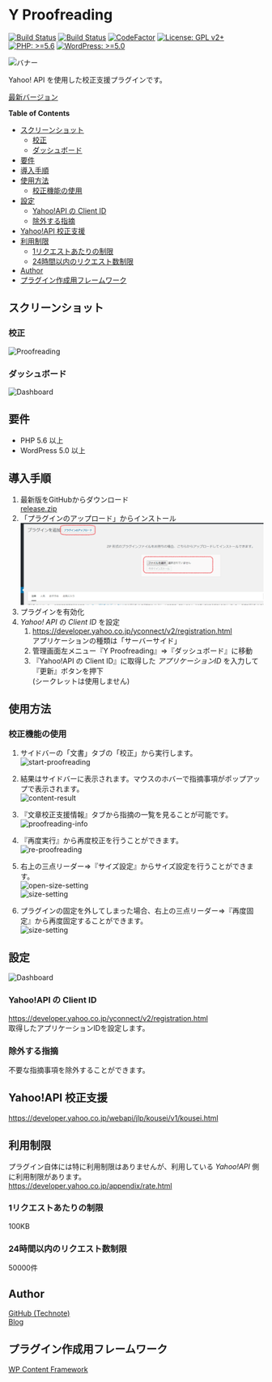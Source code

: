 # Y Proofreading

[![Build Status](https://github.com/technote-space/y-proofreading/workflows/Build/badge.svg)](https://github.com/technote-space/y-proofreading/actions)
[![Build Status](https://travis-ci.com/technote-space/y-proofreading.svg?branch=master)](https://travis-ci.com/technote-space/y-proofreading)
[![CodeFactor](https://www.codefactor.io/repository/github/technote-space/y-proofreading/badge)](https://www.codefactor.io/repository/github/technote-space/y-proofreading)
[![License: GPL v2+](https://img.shields.io/badge/License-GPL%20v2%2B-blue.svg)](http://www.gnu.org/licenses/gpl-2.0.html)
[![PHP: >=5.6](https://img.shields.io/badge/PHP-%3E%3D5.6-orange.svg)](http://php.net/)
[![WordPress: >=5.0](https://img.shields.io/badge/WordPress-%3E%3D5.0-brightgreen.svg)](https://wordpress.org/)

![バナー](https://raw.githubusercontent.com/technote-space/y-proofreading/images/assets/banner-772x250.png)

Yahoo! API を使用した校正支援プラグインです。

[最新バージョン](https://github.com/technote-space/y-proofreading/releases/latest/download/release.zip)

<!-- START doctoc generated TOC please keep comment here to allow auto update -->
<!-- DON'T EDIT THIS SECTION, INSTEAD RE-RUN doctoc TO UPDATE -->
**Table of Contents**

- [スクリーンショット](#%E3%82%B9%E3%82%AF%E3%83%AA%E3%83%BC%E3%83%B3%E3%82%B7%E3%83%A7%E3%83%83%E3%83%88)
  - [校正](#%E6%A0%A1%E6%AD%A3)
  - [ダッシュボード](#%E3%83%80%E3%83%83%E3%82%B7%E3%83%A5%E3%83%9C%E3%83%BC%E3%83%89)
- [要件](#%E8%A6%81%E4%BB%B6)
- [導入手順](#%E5%B0%8E%E5%85%A5%E6%89%8B%E9%A0%86)
- [使用方法](#%E4%BD%BF%E7%94%A8%E6%96%B9%E6%B3%95)
  - [校正機能の使用](#%E6%A0%A1%E6%AD%A3%E6%A9%9F%E8%83%BD%E3%81%AE%E4%BD%BF%E7%94%A8)
- [設定](#%E8%A8%AD%E5%AE%9A)
  - [Yahoo!API の Client ID](#yahooapi-%E3%81%AE-client-id)
  - [除外する指摘](#%E9%99%A4%E5%A4%96%E3%81%99%E3%82%8B%E6%8C%87%E6%91%98)
- [Yahoo!API 校正支援](#yahooapi-%E6%A0%A1%E6%AD%A3%E6%94%AF%E6%8F%B4)
- [利用制限](#%E5%88%A9%E7%94%A8%E5%88%B6%E9%99%90)
  - [1リクエストあたりの制限](#1%E3%83%AA%E3%82%AF%E3%82%A8%E3%82%B9%E3%83%88%E3%81%82%E3%81%9F%E3%82%8A%E3%81%AE%E5%88%B6%E9%99%90)
  - [24時間以内のリクエスト数制限](#24%E6%99%82%E9%96%93%E4%BB%A5%E5%86%85%E3%81%AE%E3%83%AA%E3%82%AF%E3%82%A8%E3%82%B9%E3%83%88%E6%95%B0%E5%88%B6%E9%99%90)
- [Author](#author)
- [プラグイン作成用フレームワーク](#%E3%83%97%E3%83%A9%E3%82%B0%E3%82%A4%E3%83%B3%E4%BD%9C%E6%88%90%E7%94%A8%E3%83%95%E3%83%AC%E3%83%BC%E3%83%A0%E3%83%AF%E3%83%BC%E3%82%AF)

<!-- END doctoc generated TOC please keep comment here to allow auto update -->

## スクリーンショット
### 校正
![Proofreading](https://raw.githubusercontent.com/technote-space/y-proofreading/images/assets/screenshot-1.gif)
### ダッシュボード
![Dashboard](https://raw.githubusercontent.com/technote-space/y-proofreading/images/assets/screenshot-2.png)

## 要件
- PHP 5.6 以上
- WordPress 5.0 以上

## 導入手順
1. 最新版をGitHubからダウンロード  
[release.zip](https://github.com/technote-space/y-proofreading/releases/latest/download/release.zip)
2. 「プラグインのアップロード」からインストール
![install](https://raw.githubusercontent.com/technote-space/screenshots/master/misc/install-wp-plugin.png)
3. プラグインを有効化 
4. *Yahoo! API* の *Client ID* を設定  
    1. https://developer.yahoo.co.jp/yconnect/v2/registration.html  
        アプリケーションの種類は「サーバーサイド」
    2. 管理画面左メニュー『Y Proofreading』⇒『ダッシュボード』に移動
    3. 『Yahoo!API の Client ID』に取得した *アプリケーションID* を入力して『更新』ボタンを押下  
    (シークレットは使用しません)

## 使用方法
### 校正機能の使用
1. サイドバーの「文書」タブの「校正」から実行します。  
![start-proofreading](https://raw.githubusercontent.com/technote-space/y-proofreading/images/assets/start-proofreading.png)

2. 結果はサイドバーに表示されます。マウスのホバーで指摘事項がポップアップで表示されます。  
![content-result](https://raw.githubusercontent.com/technote-space/y-proofreading/images/assets/content-result.png)

3. 『文章校正支援情報』タブから指摘の一覧を見ることが可能です。  
![proofreading-info](https://raw.githubusercontent.com/technote-space/y-proofreading/images/assets/proofreading-info.png)

4. 『再度実行』から再度校正を行うことができます。  
![re-proofreading](https://raw.githubusercontent.com/technote-space/y-proofreading/images/assets/re-proofreading.png)

5. 右上の三点リーダー⇒『サイズ設定』からサイズ設定を行うことができます。  
![open-size-setting](https://raw.githubusercontent.com/technote-space/y-proofreading/images/assets/open-size-setting.png)  
![size-setting](https://raw.githubusercontent.com/technote-space/y-proofreading/images/assets/size-setting.png)

6. プラグインの固定を外してしまった場合、右上の三点リーダー⇒『再度固定』から再度固定することができます。  
![size-setting](https://raw.githubusercontent.com/technote-space/y-proofreading/images/assets/pin-again.png)

## 設定
![Dashboard](https://raw.githubusercontent.com/technote-space/y-proofreading/images/assets/screenshot-2.png)
### Yahoo!API の Client ID
https://developer.yahoo.co.jp/yconnect/v2/registration.html  
取得したアプリケーションIDを設定します。
### 除外する指摘
不要な指摘事項を除外することができます。

## Yahoo!API 校正支援
https://developer.yahoo.co.jp/webapi/jlp/kousei/v1/kousei.html

## 利用制限
プラグイン自体には特に利用制限はありませんが、利用している *Yahoo!API* 側に利用制限があります。  
https://developer.yahoo.co.jp/appendix/rate.html
### 1リクエストあたりの制限
100KB
### 24時間以内のリクエスト数制限
50000件

## Author
[GitHub (Technote)](https://github.com/technote-space)  
[Blog](https://technote.space)

## プラグイン作成用フレームワーク
[WP Content Framework](https://github.com/wp-content-framework/core)
